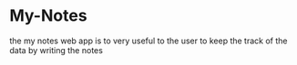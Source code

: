 # My-Notes
the my notes web app is to very useful to the user to keep the track of the data by writing the notes 


